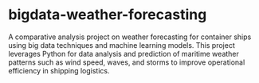 # bigdata-weather-forecasting
A comparative analysis project on weather forecasting for container ships using big data techniques and machine learning models. This project leverages Python for data analysis and prediction of maritime weather patterns such as wind speed, waves, and storms to improve operational efficiency in shipping logistics.
